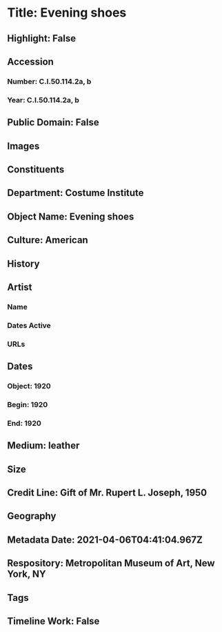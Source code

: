 # Title: Evening shoes
## Highlight: False
## Accession
### Number: C.I.50.114.2a, b
### Year: C.I.50.114.2a, b
## Public Domain: False
## Images
## Constituents
## Department: Costume Institute
## Object Name: Evening shoes
## Culture: American
## History
## Artist
### Name
### Dates Active
### URLs
## Dates
### Object: 1920
### Begin: 1920
### End: 1920
## Medium: leather
## Size
## Credit Line: Gift of Mr. Rupert L. Joseph, 1950
## Geography
## Metadata Date: 2021-04-06T04:41:04.967Z
## Respository: Metropolitan Museum of Art, New York, NY
## Tags
## Timeline Work: False